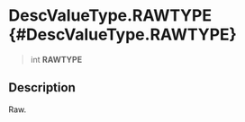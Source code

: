 DescValueType.RAWTYPE {#DescValueType.RAWTYPE}
=====================

> int **RAWTYPE**

Description
-----------

Raw.
